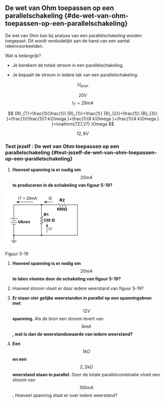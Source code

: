 ## De wet van Ohm toepassen op een parallelschakeling {#de-wet-van-ohm-toepassen-op-een-parallelschakeling}

De wet van Ohm kan bij analyse van een parallelschakeling worden toegepast. Dit wordt verduidelijkt aan de hand van een aantal rekenvoorbeelden.

Wat is belangrijk?

*   Je berekent de totale stroom in een parallelschakeling.

*   Je bepaalt de stroom in iedere tak van een parallelschakeling.

$$ {U}_{bron}$$

$$ 20 V$$ $$ {I}_{T}=29 mA$$

$$ {R}_{T}=\frac{1}{\frac{1}{ {R}_{1}}+\frac{1}{ {R}_{2}}+\frac{1}{ {R}_{3}} }=\frac{1}{\frac{1}{1 k\Omega }+\frac{1}{8 k\Omega }+\frac{1}{4 k\Omega } }=\mathrm{727,27} \Omega $$

$$ \mathrm{12,6} V$$

### Test jezelf : De wet van Ohm toepassen op een parallelschakeling {#test-jezelf-de-wet-van-ohm-toepassen-op-een-parallelschakeling}

1.  **Hoeveel spanning is er nodig om** $$ 20\mathit{ }\mathit{m}\mathit{A}$$ **te produceren in de schakeling van figuur 5-19?**

**![](/assets/afbeelding_11418.png)** 

Figuur 5-19

1.  **Hoeveel spanning is er nodig om** $$ 20\mathit{ }\mathit{m}\mathit{A}$$ **te laten vloeien door de schakeling van figuur 5-19?**

2.  Hoeveel stroom vloeit er door iedere weerstand van figuur 5-19?

3.  **Er staan vier gelijke weerstanden in parallel op een spanningsbron met** $$ 12\mathit{ }\mathit{V}$$ **spanning.** Als de bron een stroom levert van $$ 6\mathit{ }\mathit{m}\mathit{A}$$ **, wat is dan de weerstandswaarde van iedere weerstand?**

4.  **Een** $$ 1\mathit{ }\mathit{k}\mathit{\Omega }$$ **en een** $$ \mathrm{2,2}\mathit{ }\mathit{k}\mathit{\Omega }$$ **weerstand staan in parallel.** Door de totale parallelcombinatie vloeit een stroom van $$ 100\mathit{ }\mathit{m}\mathit{A}$$ **.** Hoeveel spanning staat er over iedere weerstand?